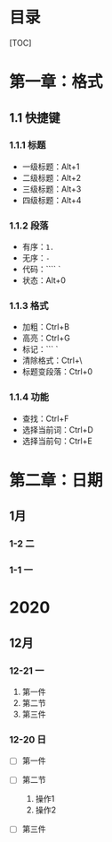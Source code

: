 # 目录

[TOC]

# 第一章：格式

## 1.1 快捷键

### 1.1.1 标题

- 一级标题：Alt+1
- 二级标题：Alt+2
- 三级标题：Alt+3
- 四级标题：Alt+4

### 1.1.2 段落

- 有序：`1.`
- 无序：`- `
- 代码：```` `
- 状态：Alt+0

### 1.1.3 格式

- 加粗：Ctrl+B
- 高亮：Ctrl+G
- 标记：``` `
- 清除格式：Ctrl+\
- 标题变段落：Ctrl+0

### 1.1.4 功能

- 查找：Ctrl+F
- 选择当前词：Ctrl+D
- 选择当前句：Ctrl+E



# 第二章：日期

## 1月

### 1-2 二

### 1-1 一

# 2020

## 12月

### 12-21 一

1. 第一件
2. 第二节
3. 第三件

### 12-20 日

- [ ] 第一件
- [ ] 第二节
  1. 操作1
  2. 操作2
- [ ] 第三件

